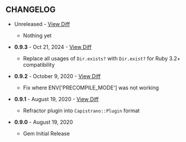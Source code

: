 CHANGELOG
---------

- Unreleased - [View Diff](https://github.com/westonganger/capistrano-precompile-chooser/compare/v0.9.3...master)
  * Nothing yet

- **0.9.3** - Oct 21, 2024 - [View Diff](https://github.com/westonganger/capistrano-precompile-chooser/compare/v0.9.2...v0.9.3)
  * Replace all usages of `Dir.exists?` with `Dir.exist?` for Ruby 3.2+ compatibility

- **0.9.2** - October 9, 2020 - [View Diff](https://github.com/westonganger/capistrano-precompile-chooser/compare/v0.9.1...v0.9.2)
  * Fix where ENV['PRECOMPILE_MODE'] was not working

- **0.9.1** - August 19, 2020 - [View Diff](https://github.com/westonganger/capistrano-precompile-chooser/compare/v0.9.1...v0.9.0)
  * Refractor plugin into `Capistrano::Plugin` format

- **0.9.0** - August 19, 2020
  * Gem Initial Release
